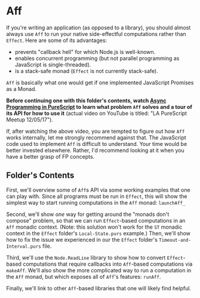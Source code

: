# Aff

If you're writing an application (as opposed to a library), you should almost always use `Aff` to run your native side-effectful computations rather than `Effect`. Here are some of its advantages:
- prevents "callback hell" for which Node.js is well-known.
- enables concurrent programming (but not parallel programming as JavaScript is single-threaded).
- is a stack-safe monad (`Effect` is not currently stack-safe).

`Aff` is basically what one would get if one implemented JavaScript Promises as a Monad.

**Before continuing one with this folder's contents, watch [Async Programming in PureScript](https://www.youtube.com/watch?v=dbM72ap30TE) to learn what problem `Aff` solves and a tour of its API for how to use it** (actual video on YouTube is titled: "LA PureScript Meetup 12/05/17").

If, after watching the above video, you are tempted to figure out how `Aff` works internally, let me strongly recommend against that. The JavaScript code used to implement `Aff` is difficult to understand. Your time would be better invested elsewhere. Rather, I'd recommend looking at it when you have a better grasp of FP concepts.

## Folder's Contents

First, we'll overview some of `Aff`s API via some working examples that one can play with. Since all programs must be run in `Effect`, this will show the simplest way to start running computations in the `Aff` monad: `launchAff_`

Second, we'll show _one_ way for getting around the "monads don't compose" problem, so that we can run `Effect`-based computations in an `Aff` monadic context. (Note: this solution won't work for the `ST` monadic context in the `Effect` folder's `Local-State.purs` example.) Then, we'll show how to fix the issue we experienced in our the `Effect` folder's `Timeout-and-Interval.purs` file.

Third, we'll use the `Node.ReadLine` library to show how to convert `Effect`-based computations that require callbacks into `Aff`-based computations via `makeAff`. We'll also show the more complicated way to run a computation in the `Aff` monad, but which exposes all of `Aff`'s features: `runAff`.

Finally, we'll link to other `Aff`-based libraries that one will likely find helpful.
